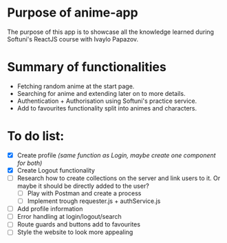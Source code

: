 # Purpose of anime-app
The purpose of this app is to showcase all the knowledge learned during Softuni's ReactJS course with Ivaylo Papazov.

# Summary of functionalities
- Fetching random anime at the start page.
- Searching for anime and extending later on to more details.
- Authentication + Authorisation using Softuni's practice service.
- Add to favourites functionality split into animes and characters.


# To do list:
- [x] Create profile *(same function as Login, maybe create one component for both)*
- [x] Create Logout functionality
- [ ] Research how to create collections on the server and link users to it. Or maybe it should be directly added to the user?
  - [ ] Play with Postman and create a process
  - [ ] Implement trough requester.js + authService.js
- [ ] Add profile information
- [ ] Error handling at login/logout/search
- [ ] Route guards and buttons add to favourites
- [ ] Style the website to look more appealing